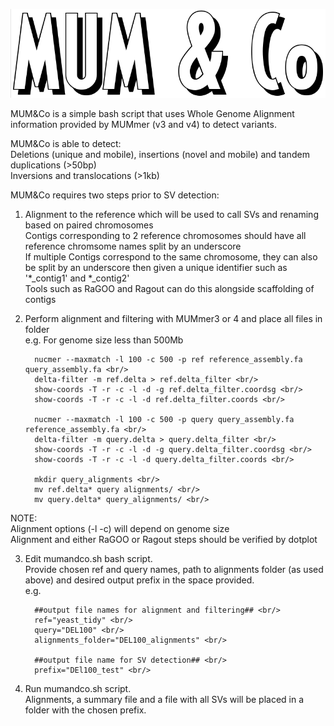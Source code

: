 ![alt text](https://github.com/SAMtoBAM/MUMandCo/blob/master/MUM%26Co.png)

MUM&Co is a simple bash script that uses Whole Genome Alignment information provided by MUMmer (v3 and v4) to detect variants. <br/>

MUM&Co is able to detect: <br/>
Deletions (unique and mobile), insertions (novel and mobile) and tandem duplications (>50bp) <br/>
Inversions and translocations (>1kb)

MUM&Co requires two steps prior to SV detection:

1. Alignment to the reference which will be used to call SVs and renaming based on paired chromosomes <br/>
Contigs corresponding to 2 reference chromosomes should have all reference chromsome names split by an underscore <br/> 
If multiple Contigs correspond to the same chromosome, they can also be split by an underscore then given a unique identifier such as '*_contig1' and *_contig2' <br/>
Tools such as RaGOO and Ragout can do this alongside scaffolding of contigs

2. Perform alignment and filtering with MUMmer3 or 4 and place all files in folder <br/>
e.g. For genome size less than 500Mb <br/>

         nucmer --maxmatch -l 100 -c 500 -p ref reference_assembly.fa query_assembly.fa <br/>
         delta-filter -m ref.delta > ref.delta_filter <br/>
         show-coords -T -r -c -l -d -g ref.delta_filter.coordsg <br/>
         show-coords -T -r -c -l -d ref.delta_filter.coords <br/>

         nucmer --maxmatch -l 100 -c 500 -p query query_assembly.fa reference_assembly.fa <br/>
         delta-filter -m query.delta > query.delta_filter <br/>
         show-coords -T -r -c -l -d -g query.delta_filter.coordsg <br/>
         show-coords -T -r -c -l -d query.delta_filter.coords <br/>
    
         mkdir query_alignments <br/>
         mv ref.delta* query alignments/ <br/>
         mv query.delta* query_alignments/ <br/>

NOTE: <br/>
Alignment options (-l -c) will depend on genome size <br/>
Alignment and either RaGOO or Ragout steps should be verified by dotplot 

3. Edit mumandco.sh bash script. <br/> 
Provide chosen ref and query names, path to alignments folder (as used above) and desired output prefix in the space provided. <br/>
e.g. <br/>

         ##output file names for alignment and filtering## <br/>
         ref="yeast_tidy" <br/>
         query="DEL100" <br/>
         alignments_folder="DEL100_alignments" <br/>

         ##output file name for SV detection## <br/>
         prefix="DEl100_test" <br/>

4. Run mumandco.sh script. <br/>
Alignments, a summary file and a file with all SVs will be placed in a folder with the chosen prefix.
